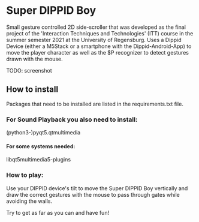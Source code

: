 # Super DIPPID Boy

Small gesture controlled 2D side-scroller that was developed as the final project of the 'Interaction Techniques and 
Technologies' (ITT) course in the summer semester 2021 at the University of Regensburg. Uses a Dippid Device (either a M5Stack or a smartphone with the Dippid-Android-App) to move the player character as well as the $P recognizer to detect gestures drawn with the mouse.

TODO: screenshot


## How to install

Packages that need to be installed are listed in the requirements.txt file.

### For Sound Playback you also need to install: 

(python3-)pyqt5.qtmultimedia

#### For some systems needed: 

libqt5multimedia5-plugins

### How to play:
Use your DIPPID device's tilt to move the Super DIPPID Boy vertically and draw the correct gestures with the 
mouse to pass through gates while avoiding the walls.

Try to get as far as you can and have fun!
